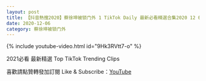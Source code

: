 ```yaml
---
layout: post
title: 【抖音熱搜2020】蔡徐坤被锁门外 1 TikTok Daily 最新必看精選合集2020 12 06
date: 2020-12-06
category: 蔡徐坤被锁门外
---
```


{% include youtube-video.html id="9Hk3RVtt7-o" %}

2021必看 最新精選 Top TikTok Trending Clips

喜歡請點贊轉發加訂閱 Like & Subscribe：[YouTube](https://www.youtube.com/channel/UCAoR7VcanIPd04uEq_GIylA/videos)

